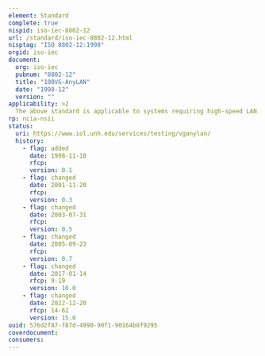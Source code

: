 ```yaml
---
element: Standard
complete: true
nispid: iso-iec-8802-12
url: /standard/iso-iec-8802-12.html
nisptag: "ISO 8802-12:1998"
orgid: iso-iec
document:
  org: iso-iec
  pubnum: "8802-12"
  title: "100VG-AnyLAN"
  date: "1998-12"
  version: ""
applicability: >2
  The above standard is applicable to systems requiring high-speed LAN services. 100VG-AnyLAN is a recent LAN standard based on deterministic principles. It can use a frame size up to 4096 bytes and is compatible with a wide choice of existing cabling standards. 100BaseT Ethernet probably offers superior throughput but 100VG-AnyLAN is more flexible and can handle time-critical traffic better.
rp: ncia-nsii
status:
  uri: https://www.iol.unh.edu/services/testing/vganylan/
  history: 
    - flag: added
      date: 1998-11-10
      rfcp: 
      version: 0.1
    - flag: changed
      date: 2001-11-20
      rfcp: 
      version: 0.3
    - flag: changed
      date: 2003-07-31
      rfcp: 
      version: 0.5
    - flag: changed
      date: 2005-09-23
      rfcp: 
      version: 0.7
    - flag: changed
      date: 2017-01-14
      rfcp: 9-19
      version: 10.0
    - flag: changed
      date: 2022-12-20
      rfcp: 14-62
      version: 15.0
uuid: 576d2f87-f87d-4990-90f1-90164b8f9295
coverdocument:
consumers:
---
```

